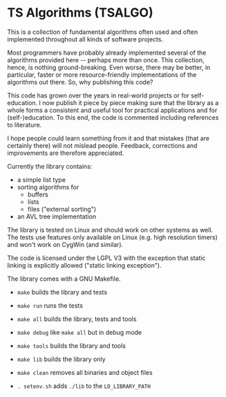 # TS Algorithms (TSALGO)

This is a collection of fundamental algorithms
often used and often implemented throughout all
kinds of software projects.

Most programmers have probably already implemented
several of the algorithms provided here --
perhaps more than once.
This collection, hence, is nothing
ground-breaking. Even worse, there may
be better, in particular, faster or
more resource-friendly implementations of
the algorithms out there. So, why publishing
this code? 

This code has grown over the years
in real-world projects or for self-education.
I now publish it piece by piece making sure
that the library as a whole forms a consistent
and useful tool for practical applications
and for (self-)education. To this end, the code is
commented including references to literature.

I hope people could learn something from it
and that mistakes (that are certainly there)
will not mislead people. 
Feedback, corrections and improvements are 
therefore appreciated.

Currently the library contains:
- a simple list type
- sorting algorithms for
  + buffers
  + lists
  + files ("external sorting")
- an AVL tree implementation

The library is tested on Linux and should work
on other systems as well. The tests use features
only available on Linux (e.g. high resolution timers)
and won't work on CygWin (and similar).

The code is licensed under the LGPL V3 with the exception
that static linking is explicitly allowed 
("static linking exception").

The library comes with a GNU Makefile.

- `make`
  builds the library and tests

- `make run`
  runs the tests

- `make all`
   builds the library, tests and tools

- `make debug`
  like `make all` but in debug mode

- `make tools`
   builds the library and tools

- `make lib`
  builds the library only

- `make clean`
  removes all binaries and object files

- `. setenv.sh`
  adds `./lib` to the `LD_LIBRARY_PATH`
